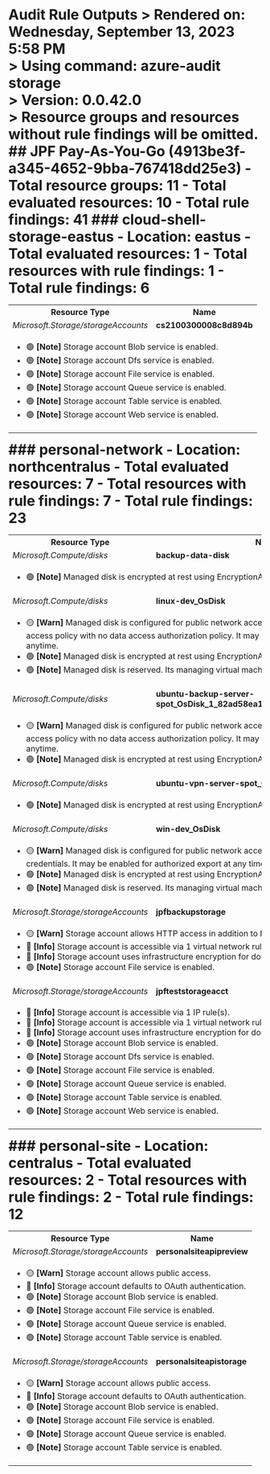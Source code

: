 # Audit Rule Outputs > Rendered on: Wednesday, September 13, 2023 5:58 PM <br/> > Using command: azure-audit storage <br/> > Version: 0.0.42.0 <br/> > Resource groups and resources without rule findings will be omitted. ## JPF Pay-As-You-Go (4913be3f-a345-4652-9bba-767418dd25e3) - Total resource groups: 11 - Total evaluated resources: 10 - Total rule findings: 41 ### cloud-shell-storage-eastus - Location: eastus - Total evaluated resources: 1 - Total resources with rule findings: 1 - Total rule findings: 6 <table> <tr> <th>Resource Type</th> <th>Name</th> </tr> <tr> <td><em>Microsoft.Storage/storageAccounts</em></td> <td><strong>cs2100300008c8d894b</strong></td> </tr> <tr> <td colspan="2"> <ul> <li> :green_circle: <strong>[Note]</strong> Storage account Blob service is enabled. </li> <li> :green_circle: <strong>[Note]</strong> Storage account Dfs service is enabled. </li> <li> :green_circle: <strong>[Note]</strong> Storage account File service is enabled. </li> <li> :green_circle: <strong>[Note]</strong> Storage account Queue service is enabled. </li> <li> :green_circle: <strong>[Note]</strong> Storage account Table service is enabled. </li> <li> :green_circle: <strong>[Note]</strong> Storage account Web service is enabled. </li> </ul> </td> </tr> </table> ### personal-network - Location: northcentralus - Total evaluated resources: 7 - Total resources with rule findings: 7 - Total rule findings: 23 <table> <tr> <th>Resource Type</th> <th>Name</th> </tr> <tr> <td><em>Microsoft.Compute/disks</em></td> <td><strong>backup-data-disk</strong></td> </tr> <tr> <td colspan="2"> <ul> <li> :green_circle: <strong>[Note]</strong> Managed disk is encrypted at rest using EncryptionAtRestWithPlatformKey. </li> </ul> </td> </tr> <tr> <td><em>Microsoft.Compute/disks</em></td> <td><strong>linux-dev_OsDisk</strong></td> </tr> <tr> <td colspan="2"> <ul> <li> :yellow_circle: <strong>[Warn]</strong> Managed disk is configured for public network access and an allow all network access policy with no data access authorization policy. It may be enabled for export at anytime. </li> <li> :green_circle: <strong>[Note]</strong> Managed disk is encrypted at rest using EncryptionAtRestWithPlatformKey. </li> <li> :green_circle: <strong>[Note]</strong> Managed disk is reserved. Its managing virtual machine is currently deallocated. </li> </ul> </td> </tr> <tr> <td><em>Microsoft.Compute/disks</em></td> <td><strong>ubuntu-backup-server-spot_OsDisk_1_82ad58ea1b864609a678571faedee9b3</strong></td> </tr> <tr> <td colspan="2"> <ul> <li> :yellow_circle: <strong>[Warn]</strong> Managed disk is configured for public network access and an allow all network access policy with no data access authorization policy. It may be enabled for export at anytime. </li> <li> :green_circle: <strong>[Note]</strong> Managed disk is encrypted at rest using EncryptionAtRestWithPlatformKey. </li> </ul> </td> </tr> <tr> <td><em>Microsoft.Compute/disks</em></td> <td><strong>ubuntu-vpn-server-spot_OsDisk</strong></td> </tr> <tr> <td colspan="2"> <ul> <li> :green_circle: <strong>[Note]</strong> Managed disk is encrypted at rest using EncryptionAtRestWithPlatformKey. </li> </ul> </td> </tr> <tr> <td><em>Microsoft.Compute/disks</em></td> <td><strong>win-dev_OsDisk</strong></td> </tr> <tr> <td colspan="2"> <ul> <li> :yellow_circle: <strong>[Warn]</strong> Managed disk is configured for public network access using AAD authorization credentials. It may be enabled for authorized export at any time. </li> <li> :green_circle: <strong>[Note]</strong> Managed disk is encrypted at rest using EncryptionAtRestWithPlatformKey. </li> <li> :green_circle: <strong>[Note]</strong> Managed disk is reserved. Its managing virtual machine is currently deallocated. </li> </ul> </td> </tr> <tr> <td><em>Microsoft.Storage/storageAccounts</em></td> <td><strong>jpfbackupstorage</strong></td> </tr> <tr> <td colspan="2"> <ul> <li> :yellow_circle: <strong>[Warn]</strong> Storage account allows HTTP access in addition to HTTPS. </li> <li> :large_blue_circle: <strong>[Info]</strong> Storage account is accessible via 1 virtual network rule(s). </li> <li> :large_blue_circle: <strong>[Info]</strong> Storage account uses infrastructure encryption for double encryption. </li> <li> :green_circle: <strong>[Note]</strong> Storage account File service is enabled. </li> </ul> </td> </tr> <tr> <td><em>Microsoft.Storage/storageAccounts</em></td> <td><strong>jpfteststorageacct</strong></td> </tr> <tr> <td colspan="2"> <ul> <li> :large_blue_circle: <strong>[Info]</strong> Storage account is accessible via 1 IP rule(s). </li> <li> :large_blue_circle: <strong>[Info]</strong> Storage account is accessible via 1 virtual network rule(s). </li> <li> :large_blue_circle: <strong>[Info]</strong> Storage account uses infrastructure encryption for double encryption. </li> <li> :green_circle: <strong>[Note]</strong> Storage account Blob service is enabled. </li> <li> :green_circle: <strong>[Note]</strong> Storage account Dfs service is enabled. </li> <li> :green_circle: <strong>[Note]</strong> Storage account File service is enabled. </li> <li> :green_circle: <strong>[Note]</strong> Storage account Queue service is enabled. </li> <li> :green_circle: <strong>[Note]</strong> Storage account Table service is enabled. </li> <li> :green_circle: <strong>[Note]</strong> Storage account Web service is enabled. </li> </ul> </td> </tr> </table> ### personal-site - Location: centralus - Total evaluated resources: 2 - Total resources with rule findings: 2 - Total rule findings: 12 <table> <tr> <th>Resource Type</th> <th>Name</th> </tr> <tr> <td><em>Microsoft.Storage/storageAccounts</em></td> <td><strong>personalsiteapipreview</strong></td> </tr> <tr> <td colspan="2"> <ul> <li> :yellow_circle: <strong>[Warn]</strong> Storage account allows public access. </li> <li> :large_blue_circle: <strong>[Info]</strong> Storage account defaults to OAuth authentication. </li> <li> :green_circle: <strong>[Note]</strong> Storage account Blob service is enabled. </li> <li> :green_circle: <strong>[Note]</strong> Storage account File service is enabled. </li> <li> :green_circle: <strong>[Note]</strong> Storage account Queue service is enabled. </li> <li> :green_circle: <strong>[Note]</strong> Storage account Table service is enabled. </li> </ul> </td> </tr> <tr> <td><em>Microsoft.Storage/storageAccounts</em></td> <td><strong>personalsiteapistorage</strong></td> </tr> <tr> <td colspan="2"> <ul> <li> :yellow_circle: <strong>[Warn]</strong> Storage account allows public access. </li> <li> :large_blue_circle: <strong>[Info]</strong> Storage account defaults to OAuth authentication. </li> <li> :green_circle: <strong>[Note]</strong> Storage account Blob service is enabled. </li> <li> :green_circle: <strong>[Note]</strong> Storage account File service is enabled. </li> <li> :green_circle: <strong>[Note]</strong> Storage account Queue service is enabled. </li> <li> :green_circle: <strong>[Note]</strong> Storage account Table service is enabled. </li> </ul> </td> </tr> </table>
